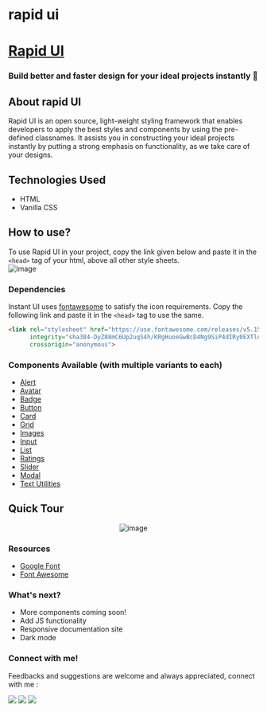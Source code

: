 # rapid ui


# [Rapid UI](https://rapidui.vercel.app/)
  <h3>Build better and faster design for your ideal projects instantly 🚀</h3>
</div>

## About rapid UI

Rapid UI is an open source, light-weight styling framework that enables developers to apply the best styles and components by using the pre-defined classnames. It assists you in constructing your ideal projects instantly by putting a strong emphasis on functionality, as we take care of your designs.

## Technologies Used
  - HTML
  - Vanilla CSS

## How to use?
To use Rapid UI in your project, copy the link given below and paste it in the `<head>` tag of your html, above all other style sheets. <br/>
![image](https://user-images.githubusercontent.com/56559378/155257750-0ebe9736-1ea7-4f80-84f6-7a3d44e5c4f2.png)

### Dependencies
Instant UI uses [fontawesome](https://fontawesome.com/) to satisfy the icon requirements. Copy the following link and paste it in the `<head>` tag to use the same.

```html
<link rel="stylesheet" href="https://use.fontawesome.com/releases/v5.15.4/css/all.css"
      integrity="sha384-DyZ88mC6Up2uqS4h/KRgHuoeGwBcD4Ng9SiP4dIRy0EXTlnuz47vAwmeGwVChigm" 
      crossorigin="anonymous">
```
### Components Available (with multiple variants to each)
- [Alert](https://rapidui.vercel.app/components/Alert/alert.html#)
- [Avatar](https://rapidui.vercel.app/components/Avator/avator.html)
- [Badge](https://rapidui.vercel.app/components/Badge/badge.html)
- [Button](https://rapidui.vercel.app/components/button/button.html)
- [Card](https://rapidui.vercel.app/components/Card/card.html)
- [Grid](https://rapidui.vercel.app/components/Grid/grid.html)
- [Images](https://rapidui.vercel.app/components/Image/image.html)
- [Input](https://rapidui.vercel.app/components/Input/input.html)
- [List](https://rapidui.vercel.app/components/List/list.html)
- [Ratings](https://rapidui.vercel.app/components/Rating/rating.html)
- [Slider](https://rapidui.vercel.app/components/Slider/slider.html)
- [Modal](https://rapidui.vercel.app/components/Modal/modal.html)
- [Text Utilities](https://rapidui.vercel.app/components/Text-Utilities/text.html)

## Quick Tour

<div align="center">
  
![image](https://user-images.githubusercontent.com/56559378/155258173-9db44ba4-2d31-40c4-9de2-0e02ba22840e.png)

  
</div>

### Resources
- [Google Font](https://fonts.google.com/)
- [Font Awesome](https://fontawesome.com/)

### What's next?
- More components coming soon!
- Add JS functionality
- Responsive documentation site
- Dark mode

### Connect with me!
Feedbacks and suggestions are welcome and always appreciated, connect with me :

<a href="https://twitter.com/anjalii1102" target="_blank"><img src="https://img.shields.io/badge/Twitter-1DA1F2?style=for-the-badge&logo=twitter&logoColor=white"/></a>
<a href="https://www.linkedin.com/in/anjali1102/" target="_blank"><img src="https://img.shields.io/badge/LinkedIn-0077B5?style=for-the-badge&logo=linkedin&logoColor=white"/></a>
<a href="https://github.com/anjali1102" target="_blank"><img src="https://img.shields.io/badge/github-%2324292e.svg?&style=for-the-badge&logo=github&logoColor=white"/>
</a>
